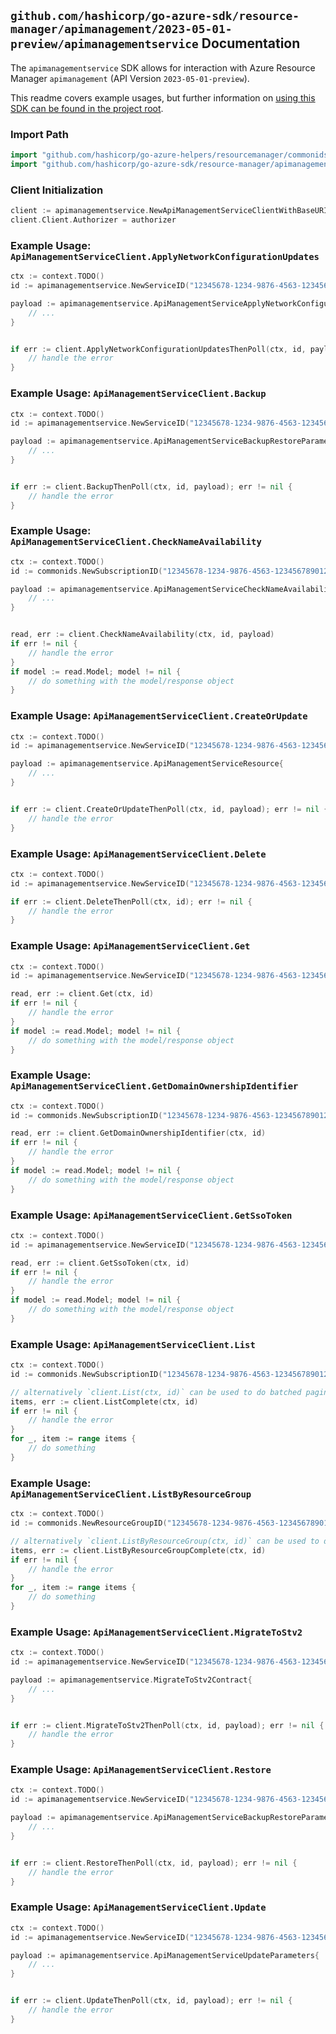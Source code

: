 
## `github.com/hashicorp/go-azure-sdk/resource-manager/apimanagement/2023-05-01-preview/apimanagementservice` Documentation

The `apimanagementservice` SDK allows for interaction with Azure Resource Manager `apimanagement` (API Version `2023-05-01-preview`).

This readme covers example usages, but further information on [using this SDK can be found in the project root](https://github.com/hashicorp/go-azure-sdk/tree/main/docs).

### Import Path

```go
import "github.com/hashicorp/go-azure-helpers/resourcemanager/commonids"
import "github.com/hashicorp/go-azure-sdk/resource-manager/apimanagement/2023-05-01-preview/apimanagementservice"
```


### Client Initialization

```go
client := apimanagementservice.NewApiManagementServiceClientWithBaseURI("https://management.azure.com")
client.Client.Authorizer = authorizer
```


### Example Usage: `ApiManagementServiceClient.ApplyNetworkConfigurationUpdates`

```go
ctx := context.TODO()
id := apimanagementservice.NewServiceID("12345678-1234-9876-4563-123456789012", "example-resource-group", "serviceValue")

payload := apimanagementservice.ApiManagementServiceApplyNetworkConfigurationParameters{
	// ...
}


if err := client.ApplyNetworkConfigurationUpdatesThenPoll(ctx, id, payload); err != nil {
	// handle the error
}
```


### Example Usage: `ApiManagementServiceClient.Backup`

```go
ctx := context.TODO()
id := apimanagementservice.NewServiceID("12345678-1234-9876-4563-123456789012", "example-resource-group", "serviceValue")

payload := apimanagementservice.ApiManagementServiceBackupRestoreParameters{
	// ...
}


if err := client.BackupThenPoll(ctx, id, payload); err != nil {
	// handle the error
}
```


### Example Usage: `ApiManagementServiceClient.CheckNameAvailability`

```go
ctx := context.TODO()
id := commonids.NewSubscriptionID("12345678-1234-9876-4563-123456789012")

payload := apimanagementservice.ApiManagementServiceCheckNameAvailabilityParameters{
	// ...
}


read, err := client.CheckNameAvailability(ctx, id, payload)
if err != nil {
	// handle the error
}
if model := read.Model; model != nil {
	// do something with the model/response object
}
```


### Example Usage: `ApiManagementServiceClient.CreateOrUpdate`

```go
ctx := context.TODO()
id := apimanagementservice.NewServiceID("12345678-1234-9876-4563-123456789012", "example-resource-group", "serviceValue")

payload := apimanagementservice.ApiManagementServiceResource{
	// ...
}


if err := client.CreateOrUpdateThenPoll(ctx, id, payload); err != nil {
	// handle the error
}
```


### Example Usage: `ApiManagementServiceClient.Delete`

```go
ctx := context.TODO()
id := apimanagementservice.NewServiceID("12345678-1234-9876-4563-123456789012", "example-resource-group", "serviceValue")

if err := client.DeleteThenPoll(ctx, id); err != nil {
	// handle the error
}
```


### Example Usage: `ApiManagementServiceClient.Get`

```go
ctx := context.TODO()
id := apimanagementservice.NewServiceID("12345678-1234-9876-4563-123456789012", "example-resource-group", "serviceValue")

read, err := client.Get(ctx, id)
if err != nil {
	// handle the error
}
if model := read.Model; model != nil {
	// do something with the model/response object
}
```


### Example Usage: `ApiManagementServiceClient.GetDomainOwnershipIdentifier`

```go
ctx := context.TODO()
id := commonids.NewSubscriptionID("12345678-1234-9876-4563-123456789012")

read, err := client.GetDomainOwnershipIdentifier(ctx, id)
if err != nil {
	// handle the error
}
if model := read.Model; model != nil {
	// do something with the model/response object
}
```


### Example Usage: `ApiManagementServiceClient.GetSsoToken`

```go
ctx := context.TODO()
id := apimanagementservice.NewServiceID("12345678-1234-9876-4563-123456789012", "example-resource-group", "serviceValue")

read, err := client.GetSsoToken(ctx, id)
if err != nil {
	// handle the error
}
if model := read.Model; model != nil {
	// do something with the model/response object
}
```


### Example Usage: `ApiManagementServiceClient.List`

```go
ctx := context.TODO()
id := commonids.NewSubscriptionID("12345678-1234-9876-4563-123456789012")

// alternatively `client.List(ctx, id)` can be used to do batched pagination
items, err := client.ListComplete(ctx, id)
if err != nil {
	// handle the error
}
for _, item := range items {
	// do something
}
```


### Example Usage: `ApiManagementServiceClient.ListByResourceGroup`

```go
ctx := context.TODO()
id := commonids.NewResourceGroupID("12345678-1234-9876-4563-123456789012", "example-resource-group")

// alternatively `client.ListByResourceGroup(ctx, id)` can be used to do batched pagination
items, err := client.ListByResourceGroupComplete(ctx, id)
if err != nil {
	// handle the error
}
for _, item := range items {
	// do something
}
```


### Example Usage: `ApiManagementServiceClient.MigrateToStv2`

```go
ctx := context.TODO()
id := apimanagementservice.NewServiceID("12345678-1234-9876-4563-123456789012", "example-resource-group", "serviceValue")

payload := apimanagementservice.MigrateToStv2Contract{
	// ...
}


if err := client.MigrateToStv2ThenPoll(ctx, id, payload); err != nil {
	// handle the error
}
```


### Example Usage: `ApiManagementServiceClient.Restore`

```go
ctx := context.TODO()
id := apimanagementservice.NewServiceID("12345678-1234-9876-4563-123456789012", "example-resource-group", "serviceValue")

payload := apimanagementservice.ApiManagementServiceBackupRestoreParameters{
	// ...
}


if err := client.RestoreThenPoll(ctx, id, payload); err != nil {
	// handle the error
}
```


### Example Usage: `ApiManagementServiceClient.Update`

```go
ctx := context.TODO()
id := apimanagementservice.NewServiceID("12345678-1234-9876-4563-123456789012", "example-resource-group", "serviceValue")

payload := apimanagementservice.ApiManagementServiceUpdateParameters{
	// ...
}


if err := client.UpdateThenPoll(ctx, id, payload); err != nil {
	// handle the error
}
```
